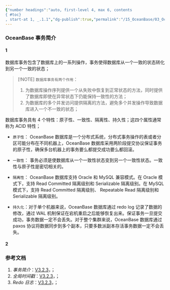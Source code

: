 ```yaml
---
{"number headings":"auto, first-level 4, max 6, contents
{ #toc}
, start-at 1, _.1.1","dg-publish":true,"permalink":"/15_OceanBase/03_OceanBase 高阶进阶/事务管理/OceanBase 事务简介/","dgPassFrontmatter":true}
---
```



### OceanBase 事务简介
#### 1 
数据库事务包含了数据库上的一系列操作，事务使得数据库从一个一致的状态转化到另一个一致的状态；

> [!NOTE] `数据库事务有两个作用`：
> 1. 为数据库操作序列提供一个从失败中恢复到正常状态的方法，同时提供了数据库即使在异常状态下仍能保持一致性的方法；
> 2. 为数据库的多个并发访问提供隔离的方法，避免多个并发操作导致数据库进入一个不一致的状态；


数据库事务具有 4 个特性：原子性、一致性、隔离性、持久性；这四个属性通常称为 ACID 特性；
-   `原子性`：
    OceanBase 数据库是一个分布式系统，分布式事务操作的表或者分区可能分布在不同机器上，OceanBase 数据库采用两阶段提交协议保证事务的原子性，确保多台机器上的事务要么都提交成功要么都回滚。
    
-   `一致性`：
    事务必须是使数据库从一个一致性状态变到另一个一致性状态。一致性与原子性是密切相关的。
    
-   `隔离性`：
    OceanBase 数据库支持 Oracle 和 MySQL 兼容模式。在 Oracle 模式下，支持 Read Committed 隔离级别和 Serializable 隔离级别。在 MySQL 模式下，支持 Read Committed 隔离级别、 Repeatable Read 隔离级别和 Serializable 隔离级别。
    
-   `持久化`：对于单个机器来说，OceanBase 数据库通过 redo log 记录了数据的修改，通过 WAL 机制保证在宕机重启之后能够恢复出来。保证事务一旦提交成功，事务数据一定不会丢失。对于整个集群来说，OceanBase 数据库通过 paxos 协议将数据同步到多个副本，只要多数派副本存活事务数据一定不会丢失。

#### 2 


### 参考文档
1. *事务简介*：[V3.2.3](https://www.oceanbase.com/docs/enterprise-oceanbase-database-cn-10000000000355157)，；
2. *全局时间戳*：[V3.2.3](https://www.oceanbase.com/docs/enterprise-oceanbase-database-cn-10000000000355160)，；
3. *Redo 日志*：[V3.2.3](https://www.oceanbase.com/docs/enterprise-oceanbase-database-cn-10000000000355162)，；


